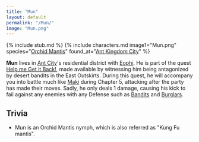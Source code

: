 ```yaml
---
title: "Mun"
layout: default
permalink: "/Mun/"
image: "Mun.png"
---
```

{% include stub.md %}
{% include characters.md image1="Mun.png" species="[Orchid Mantis](https://en.wikipedia.org/wiki/Hymenopus_coronatus)" found_at="[Ant Kingdom City](/Ant_Kingdom_City)" %}

**Mun** lives in [Ant City](/Ant_Kingdom_City)'s residential district with [Eophi](/Eophi). He is part of the quest [Help me Get it Back!](/Help_me_Get_it_Back!), made available by witnessing him being antagonized by desert bandits in the East Outskirts. During this quest, he will accompany you into battle much like [Maki](/Maki) during Chapter 5, attacking after the party has made their moves. Sadly, he only deals 1 damage, causing his kick to fail against any enemies with any Defense such as [Bandits](/Bandit) and [Burglars](/Burglar).

## Trivia
* Mun is an Orchid Mantis nymph, which is also referred as "Kung Fu mantis".